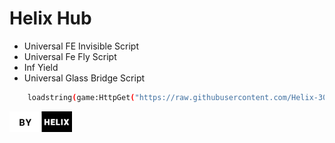 # Helix Hub

* Universal FE Invisible Script
* Universal Fe Fly Script
* Inf Yield
* Universal Glass Bridge Script

```bash
    loadstring(game:HttpGet("https://raw.githubusercontent.com/Helix-303/Helix-Hub/refs/heads/main/helixhub.lua"))()
```

<img src="https://raw.githubusercontent.com/Helix-303/ChatLink/refs/heads/main/.resimler/logo.png" alt="ChatLink Logo" width="100"/>
